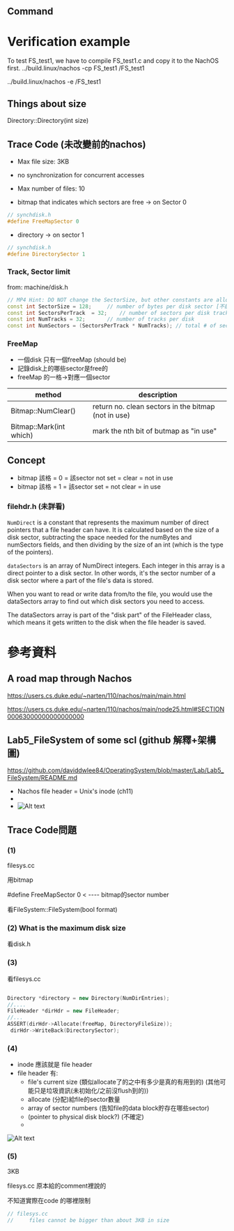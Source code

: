 ## Command

# Verification example
To test FS_test1, we have to compile FS_test1.c and copy it to the NachOS first.
../build.linux/nachos -cp FS_test1 /FS_test1

 ../build.linux/nachos -e /FS_test1

## Things about size

Directory::Directory(int size)

## Trace Code (未改變前的nachos)


- Max file size: 3KB
- no synchronization for concurrent accesses
- Max number of files: 10

- bitmap that indicates which sectors are free -> on Sector 0
```cpp
// synchdisk.h
#define FreeMapSector 0
```

- directory -> on sector 1
```cpp
// synchdisk.h
#define DirectorySector 1
```

### Track, Sector limit

from: machine/disk.h

```cpp
// MP4 Hint: DO NOT change the SectorSize, but other constants are allowed
const int SectorSize = 128;		// number of bytes per disk sector [不能改!!]
const int SectorsPerTrack  = 32;	// number of sectors per disk track 
const int NumTracks = 32;		// number of tracks per disk
const int NumSectors = (SectorsPerTrack * NumTracks); // total # of sectors per disk
```

### FreeMap

- 一個disk 只有一個freeMap (should be)
- 記錄disk上的哪些sector是free的
- freeMap 的一格->對應一個sector

|method|description|
|---|---|
|Bitmap::NumClear()| return no. clean sectors in the bitmap (not in use)|
|Bitmap::Mark(int which)| mark the nth bit of butmap as "in use"|


## Concept 
- bitmap 該格 = 0 = 該sector not set = clear = not in use
- bitmap 該格 = 1 = 該sector set = not clear = in use

### filehdr.h (未詳看)

`NumDirect` is a constant that represents the maximum number of direct pointers that a file header can have. It is calculated based on the size of a disk sector, subtracting the space needed for the numBytes and numSectors fields, and then dividing by the size of an int (which is the type of the pointers).

`dataSectors` is an array of NumDirect integers. Each integer in this array is a direct pointer to a disk sector. In other words, it's the sector number of a disk sector where a part of the file's data is stored.

When you want to read or write data from/to the file, you would use the dataSectors array to find out which disk sectors you need to access.

The dataSectors array is part of the "disk part" of the FileHeader class, which means it gets written to the disk when the file header is saved.



# 參考資料

## A road map through Nachos
https://users.cs.duke.edu/~narten/110/nachos/main/main.html

https://users.cs.duke.edu/~narten/110/nachos/main/node25.html#SECTION00063000000000000000

## Lab5_FileSystem of some scl (github 解釋+架構圖)
https://github.com/daviddwlee84/OperatingSystem/blob/master/Lab/Lab5_FileSystem/README.md

- Nachos file header = Unix's inode (ch11)
- 
- ![Alt text](NachosFileSystemStructure.jpg)


## Trace Code問題

### (1)
filesys.cc

用bitmap

#define FreeMapSector 0 < ---- bitmap的sector number

看FileSystem::FileSystem(bool format)

### (2) What is the maximum disk size

看disk.h

### (3)
看filesys.cc
```cpp

Directory *directory = new Directory(NumDirEntries);
//....
FileHeader *dirHdr = new FileHeader;
//...
ASSERT(dirHdr->Allocate(freeMap, DirectoryFileSize));
 dirHdr->WriteBack(DirectorySector);

```

### (4)

- inode 應該就是 file header
- file header 有:
  - file's current size (類似allocate了的之中有多少是真的有用到的) (其他可能只是垃圾資訊(未初始化/之前沒flush到的))
  - allocate (分配)給file的sector數量
  - array of sector numbers (告知file的data block貯存在哪些sector)
  - (pointer to physical disk block?) (不確定)
  - 
![Alt text](nachos_file_hdr_diagram(before-modified).jpg)

### (5)
3KB

filesys.cc 原本給的comment裡說的

不知道實際在code 的哪裡限制

```cpp
// filesys.cc
//	   files cannot be bigger than about 3KB in size

```